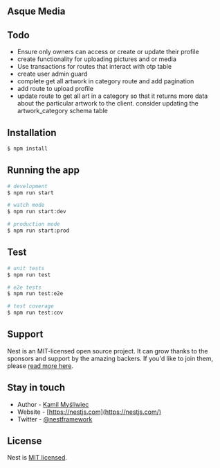 ## Asque Media

## Todo

- Ensure only owners can access or create or update their profile
- create functionality for uploading pictures and or media
- Use transactions for routes that interact with otp table
- create user admin guard
- complete get all artwork in category route and add pagination
- add route to upload profile
- update route to get all art in a category so that it returns more data about the particular artwork to the client. consider updating the artwork_category schema table

## Installation

```bash
$ npm install
```

## Running the app

```bash
# development
$ npm run start

# watch mode
$ npm run start:dev

# production mode
$ npm run start:prod
```

## Test

```bash
# unit tests
$ npm run test

# e2e tests
$ npm run test:e2e

# test coverage
$ npm run test:cov
```

## Support

Nest is an MIT-licensed open source project. It can grow thanks to the sponsors and support by the amazing backers. If you'd like to join them, please [read more here](https://docs.nestjs.com/support).

## Stay in touch

- Author - [Kamil Myśliwiec](https://kamilmysliwiec.com)
- Website - [https://nestjs.com](https://nestjs.com/)
- Twitter - [@nestframework](https://twitter.com/nestframework)

## License

Nest is [MIT licensed](LICENSE).
